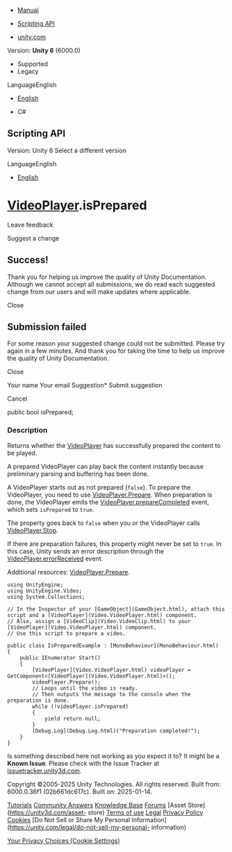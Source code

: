 [ ]()

  * [Manual](../Manual/index.html)
  * [Scripting API](../ScriptReference/index.html)

  * [unity.com](https://unity.com/)

Version: **Unity 6** (6000.0)

  * Supported
  * Legacy

LanguageEnglish

  * [English]()

  * C#

[ ](https://docs.unity3d.com)

## Scripting API

Version: Unity 6 Select a different version

LanguageEnglish

  * [English]()

#  [VideoPlayer](Video.VideoPlayer.html).isPrepared

Leave feedback

Suggest a change

## Success!

Thank you for helping us improve the quality of Unity Documentation. Although
we cannot accept all submissions, we do read each suggested change from our
users and will make updates where applicable.

Close

## Submission failed

For some reason your suggested change could not be submitted. Please <a>try
again</a> in a few minutes. And thank you for taking the time to help us
improve the quality of Unity Documentation.

Close

Your name Your email Suggestion* Submit suggestion

Cancel

[ ]()

public bool isPrepared;

### Description

Returns whether the [VideoPlayer](Video.VideoPlayer.html) has successfully
prepared the content to be played.

A prepared VideoPlayer can play back the content instantly because preliminary
parsing and buffering has been done.  
  
A VideoPlayer starts out as not prepared (`false`). To prepare the
VideoPlayer, you need to use
[VideoPlayer.Prepare](Video.VideoPlayer.Prepare.html). When preparation is
done, the VideoPlayer emits the
[VideoPlayer.prepareCompleted](Video.VideoPlayer-prepareCompleted.html) event,
which sets `isPrepared` to `true`.  
  
The property goes back to `false` when you or the VideoPlayer calls
[VideoPlayer.Stop](Video.VideoPlayer.Stop.html).  
  
If there are preparation failures, this property might never be set to `true`.
In this case, Unity sends an error description through the
[VideoPlayer.errorReceived](Video.VideoPlayer-errorReceived.html) event.  
  
Additional resources: [VideoPlayer.Prepare](Video.VideoPlayer.Prepare.html).

    
    
    using UnityEngine;
    using UnityEngine.Video;
    using System.Collections;  
      
    // In the Inspector of your [GameObject](GameObject.html), attach this script and a [VideoPlayer](Video.VideoPlayer.html) component. 
    // Also, assign a [VideoClip](Video.VideoClip.html) to your [VideoPlayer](Video.VideoPlayer.html) component.  
    // Use this script to prepare a video.    
      
    public class IsPreparedExample : [MonoBehaviour](MonoBehaviour.html)
    {
        public IEnumerator Start()
        {
            [VideoPlayer](Video.VideoPlayer.html) videoPlayer = GetComponent<[VideoPlayer](Video.VideoPlayer.html)>();
            videoPlayer.Prepare();
            // Loops until the video is ready.
            // Then outputs the message to the console when the preparation is done. 
            while (!videoPlayer.isPrepared)
            {
                yield return null;
            }
            [Debug.Log](Debug.Log.html)("Preparation completed!");
        }
    }
    

Is something described here not working as you expect it to? It might be a
**Known Issue**. Please check with the Issue Tracker at
[issuetracker.unity3d.com](https://issuetracker.unity3d.com).

Copyright ©2005-2025 Unity Technologies. All rights reserved. Built from:
6000.0.36f1 (02b661dc617c). Built on: 2025-01-14.

[Tutorials](https://unity3d.com/learn) [Community
Answers](https://answers.unity3d.com) [Knowledge
Base](https://support.unity3d.com/hc/en-us)
[Forums](https://forum.unity3d.com) [Asset Store](https://unity3d.com/asset-
store) [Terms of use](https://docs.unity3d.com/Manual/TermsOfUse.html)
[Legal](https://unity.com/legal) [Privacy
Policy](https://unity.com/legal/privacy-policy)
[Cookies](https://unity.com/legal/cookie-policy) [Do Not Sell or Share My
Personal Information](https://unity.com/legal/do-not-sell-my-personal-
information)

[Your Privacy Choices (Cookie Settings)](javascript:void\(0\);)

